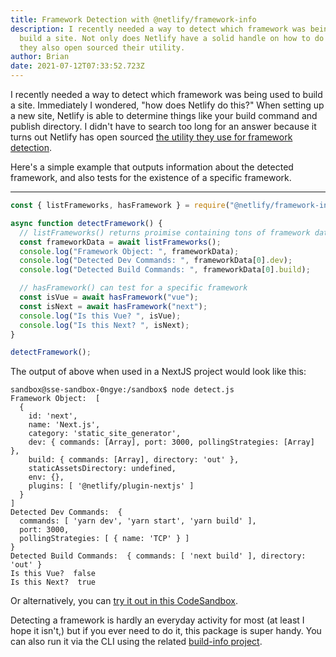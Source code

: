 ```yaml
---
title: Framework Detection with @netlify/framework-info
description: I recently needed a way to detect which framework was being used to
  build a site. Not only does Netlify have a solid handle on how to do that, but
  they also open sourced their utility.
author: Brian
date: 2021-07-12T07:33:52.723Z
---
```

I recently needed a way to detect which framework was being used to build a site. Immediately I wondered, "how does Netlify do this?" When setting up a new site, Netlify is able to determine things like your build command and publish directory. I didn't have to search too long for an answer because it turns out Netlify has open sourced [the utility they use for framework detection](https://github.com/netlify/framework-info).

Here's a simple example that outputs information about the detected framework, and also tests for the existence of a specific framework.

---

```js
const { listFrameworks, hasFramework } = require("@netlify/framework-info");

async function detectFramework() {
  // listFrameworks() returns proimise containing tons of framework data
  const frameworkData = await listFrameworks();
  console.log("Framework Object: ", frameworkData);
  console.log("Detected Dev Commands: ", frameworkData[0].dev);
  console.log("Detected Build Commands: ", frameworkData[0].build);

  // hasFramework() can test for a specific framework
  const isVue = await hasFramework("vue");
  const isNext = await hasFramework("next");
  console.log("Is this Vue? ", isVue);
  console.log("Is this Next? ", isNext);
}

detectFramework();
```

The output of above when used in a NextJS project would look like this:

```
sandbox@sse-sandbox-0ngye:/sandbox$ node detect.js
Framework Object:  [
  {
    id: 'next',
    name: 'Next.js',
    category: 'static_site_generator',
    dev: { commands: [Array], port: 3000, pollingStrategies: [Array] },
    build: { commands: [Array], directory: 'out' },
    staticAssetsDirectory: undefined,
    env: {},
    plugins: [ '@netlify/plugin-nextjs' ]
  }
]
Detected Dev Commands:  {
  commands: [ 'yarn dev', 'yarn start', 'yarn build' ],
  port: 3000,
  pollingStrategies: [ { name: 'TCP' } ]
}
Detected Build Commands:  { commands: [ 'next build' ], directory: 'out' }
Is this Vue?  false
Is this Next?  true
```

Or alternatively, you can [try it out in this CodeSandbox](https://codesandbox.io/s/framework-detection-0ngye?file=/detect.js).

Detecting a framework is hardly an everyday activity for most (at least I hope it isn't,) but if you ever need to do it, this package is super handy. You can also run it via the CLI using the related [build-info project](https://github.com/netlify/build-info).